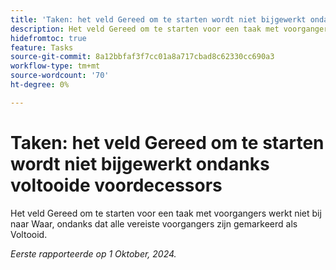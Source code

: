 ```yaml
---
title: 'Taken: het veld Gereed om te starten wordt niet bijgewerkt ondanks voltooide voordecessors'
description: Het veld Gereed om te starten voor een taak met voorgangers werkt niet bij naar Waar, ondanks dat alle vereiste voorgangers zijn gemarkeerd als Voltooid.
hidefromtoc: true
feature: Tasks
source-git-commit: 8a12bbfaf3f7cc01a8a717cbad8c62330cc690a3
workflow-type: tm+mt
source-wordcount: '70'
ht-degree: 0%

---
```


# Taken: het veld Gereed om te starten wordt niet bijgewerkt ondanks voltooide voordecessors

Het veld Gereed om te starten voor een taak met voorgangers werkt niet bij naar Waar, ondanks dat alle vereiste voorgangers zijn gemarkeerd als Voltooid.

_Eerste rapporteerde op 1 Oktober, 2024._
